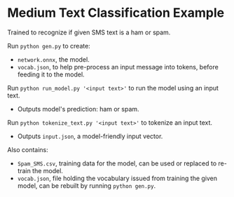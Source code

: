# Medium Text Classification Example

Trained to recognize if given SMS text is a ham or spam.

Run `python gen.py` to create:

- `network.onnx`, the model.
- `vocab.json`, to help pre-process an input message into tokens, before feeding it to the model.

Run `python run_model.py '<input text>'` to run the model using an input text.

- Outputs model's prediction: ham or spam.

Run `python tokenize_text.py '<input text>'` to tokenize an input text.

- Outputs `input.json`, a model-friendly input vector.

Also contains:

- `Spam_SMS.csv`, training data for the model, can be used or replaced to re-train the model.
- `vocab.json`, file holding the vocabulary issued from training the given model, can be rebuilt by running `python gen.py`.
